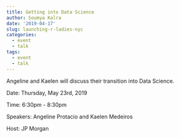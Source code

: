 ```yaml
---
title: Getting into Data Science
author: Soumya Kalra
date: '2019-04-17'
slug: launching-r-ladies-nyc
categories:
  - event
  - talk
tags: 
  - event
  - talk
---
```


Angeline and Kaelen will discuss their transition into Data Science.  

Date: Thursday, May 23rd, 2019

Time: 6:30pm - 8:30pm

Speakers: Angeline Protacio and Kaelen Medeiros

Host: JP Morgan
